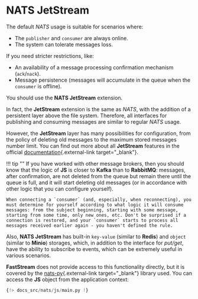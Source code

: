 # NATS JetStream

The default *NATS* usage is suitable for scenarios where:

* The `publisher` and `consumer` are always online.
* The system can tolerate messages loss.

If you need stricter restrictions, like:

* An availability of a message processing confirmation mechanism (`ack`/`nack`).
* Message persistence (messages will accumulate in the queue when the `consumer` is offline).

You should use the **NATS JetStream** extension.

In fact, the **JetStream** extension is the same as *NATS*, with the addition of a persistent layer above the file system. Therefore, all interfaces for publishing and consuming messages are similar to regular *NATS* usage.

However, the **JetStream** layer has many possibilities for configuration, from the policy of deleting old messages to the maximum stored messages number limit. You can find out more about all **JetStream** features in the official [documentation](https://docs.nats.io/using-nats/developer/develop_jetstream){.external-link target="_blank"}.

!!! tip ""
    If you have worked with other message brokers, then you should know that the logic of **JS** is closer to **Kafka** than to **RabbitMQ**: messages, after confirmation, are not deleted from the queue but remain there until the queue is full, and it will start deleting old messages (or in accordance with other logic that you can configure yourself).

    When connecting a `consumer` (and, especially, when reconnecting), you must determine for yourself according to what logic it will consume messages: from the subject beginning, starting with some message, starting from some time, only new ones, etc. Don't be surprised if a connection is restored, and your `consumer` starts to process all messages received earlier again - you haven't defined the rule.

Also, **NATS JetStream** has built-in `key-value` (similar to **Redis**) and `object` (similar to **Minio**) storages, which, in addition to the interface for *put/get*, have the ability to subscribe to events, which can be extremely useful in various scenarios.

**FastStream** does not provide access to this functionality directly, but it is covered by the [nats-py](https://github.com/nats-io/nats.py){.external-link target="_blank"} library used. You can access the **JS** object from the application context:

```python linenums="1" hl_lines="2 7 11-12 21"
{!> docs_src/nats/js/main.py !}
```
